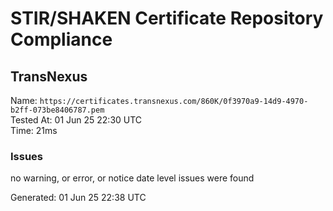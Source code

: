 # STIR/SHAKEN Certificate Repository Compliance

## TransNexus

Name: `https://certificates.transnexus.com/860K/0f3970a9-14d9-4970-b2ff-073be8406787.pem`\
Tested At: 01 Jun 25 22:30 UTC\
Time: 21ms

### Issues

no warning, or error, or notice date level issues were found

Generated: 01 Jun 25 22:38 UTC